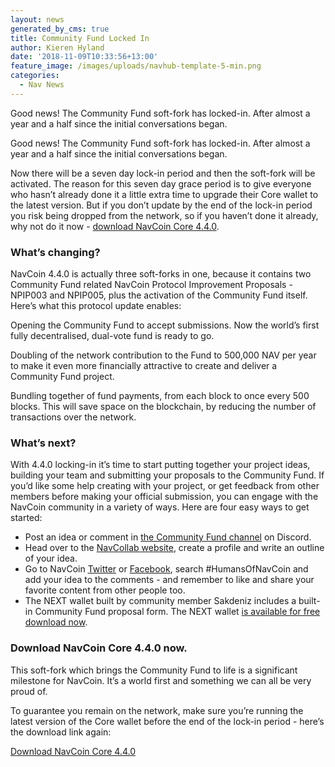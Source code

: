 ```yaml
---
layout: news
generated_by_cms: true
title: Community Fund Locked In
author: Kieren Hyland
date: '2018-11-09T10:33:56+13:00'
feature_image: /images/uploads/navhub-template-5-min.png
categories:
  - Nav News
---
```

Good news! The Community Fund soft-fork has locked-in. After almost a year and a half since the initial conversations began.

Good news! The Community Fund soft-fork has locked-in. After almost a year and a half since the initial conversations began.

Now there will be a seven day lock-in period and then the soft-fork will be activated. The reason for this seven day grace period is to give everyone who hasn’t already done it a little extra time to upgrade their Core wallet to the latest version. But if you don’t update by the end of the lock-in period you risk being dropped from the network, so if you haven’t done it already, why not do it now - [download NavCoin Core 4.4.0](https://navcoin.org/en/wallets/).

### What’s changing?

NavCoin 4.4.0 is actually three soft-forks in one, because it contains two Community Fund related NavCoin Protocol Improvement Proposals - NPIP003 and NPIP005, plus the activation of the Community Fund itself. Here’s what this protocol update enables:

Opening the Community Fund to accept submissions. Now the world’s first fully decentralised, dual-vote fund is ready to go.

Doubling of the network contribution to the Fund to 500,000 NAV per year to make it even more financially attractive to create and deliver a Community Fund project.

Bundling together of fund payments, from each block to once every 500 blocks. This will save space on the blockchain, by reducing the number of transactions over the network.

### What’s next?

With 4.4.0 locking-in it’s time to start putting together your project ideas, building your team and submitting your proposals to the Community Fund. If you’d like some help creating with your project, or get feedback from other members before making your official submission, you can engage with the NavCoin community in a variety of ways. Here are four easy ways to get started:

* Post an idea or comment in [the Community Fund channel](https://discord.gg/9wfnZZ) on Discord.
* Head over to the [NavCollab website](https://collab.navcoin.org/dashboard), create a profile and write an outline of your idea.
* Go to NavCoin [Twitter](https://twitter.com/navcoin) or [Facebook](https://www.facebook.com/NavCoin/), search #HumansOfNavCoin and add your idea to the comments - and remember to like and share your favorite content from other people too. 
* The NEXT wallet built by community member Sakdeniz includes a built-in Community Fund proposal form. The NEXT wallet [is available for free download now](http://next.navcommunity.net/).

### Download NavCoin Core 4.4.0 now.

This soft-fork which brings the Community Fund to life is a significant milestone for NavCoin. It’s a world first and something we can all be very proud of. 

To guarantee you remain on the network, make sure you’re running the latest version of the Core wallet before the end of the lock-in period - here’s the download link again:

[Download NavCoin Core 4.4.0](https://navcoin.org/en/wallets/)
